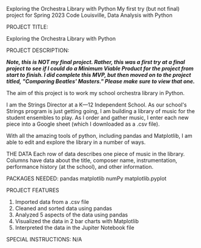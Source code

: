 Exploring the Orchestra Library with Python
My first try (but not final) project for Spring 2023 Code Louisville, Data Analysis with Python

PROJECT TITLE: 

Exploring the Orchestra Library with Python

PROJECT DESCRIPTION:

*****Note, this is NOT my final project. Rather, this was a first try at a final project to see if I could do a Minimum Viable Product for the project from start to finish. I did complete this MVP, but then moved on to the project titled, "Comparing Beatles' Masters." Please make sure to view that one.*****

The aim of this project is to work my school orchestra library in Python. 

I am the Strings Director at a K—12 Independent School. As our school's Strings program is just getting going, I am building a library of music for the student ensembles to play. As I order and gather music, I enter each new piece into a Google sheet (which I downloaded as a .csv file). 

With all the amazing tools of python, including pandas and Matplotlib, I am able to edit and explore the library in a number of ways. 

THE DATA
Each row of data describes one piece of music in the library. Columns have data about the title, composer name, instrumentation, performance history (at the school), and other information. 

PACKAGES NEEDED:
pandas
matplotlib
numPy
matplotlib.pyplot

PROJECT FEATURES
1. Imported data from a .csv file
2. Cleaned and sorted data using pandas
3. Analyzed 5 aspects of the data using pandas
4. Visualized the data in 2 bar charts with Matplotlib
5. Interpreted the data in the Jupiter Notebook file

SPECIAL INSTRUCTIONS:
N/A




